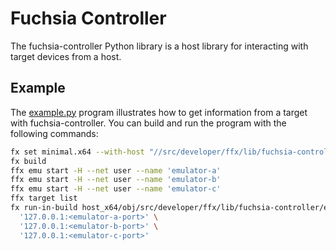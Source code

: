 # Fuchsia Controller

The fuchsia-controller Python library is a host library for interacting with
target devices from a host.

## Example

The [example.py](/src/developer/ffx/lib/fuchsia-controller/python/example.py)
program illustrates how to get information from a target with
fuchsia-controller. You can build and run the program with the following
commands:

```sh
fx set minimal.x64 --with-host "//src/developer/ffx/lib/fuchsia-controller:example"
fx build
ffx emu start -H --net user --name 'emulator-a'
ffx emu start -H --net user --name 'emulator-b'
ffx emu start -H --net user --name 'emulator-c'
ffx target list
fx run-in-build host_x64/obj/src/developer/ffx/lib/fuchsia-controller/example.pyz \
  '127.0.0.1:<emulator-a-port>' \
  '127.0.0.1:<emulator-b-port>' \
  '127.0.0.1:<emulator-c-port>'
```